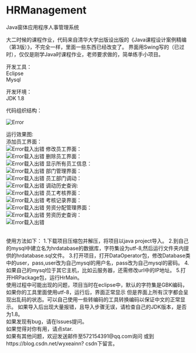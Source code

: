 # HRManagement
Java窗体应用程序人事管理系统

大二时候的课程作业，代码来自清华大学出版设出版的《Java课程设计案例精编（第3版）》，不完全一样，里面一些东西已经改变了。
界面用Swing写的（已过时），仅仅是刚学Java时课程作业，老师要求做的，简单练手小项目。
<br>

开发工具：<br>
Eclipse <br>
Mysql   <br>

开发环境：<br>
JDK 1.8  <br>

代码组织结构：<br>

![Error](https://github.com/wenyaxinluoyang/HRManagement/blob/master/images/%E7%A8%8B%E5%BA%8F%E7%BB%93%E6%9E%84%E5%9B%BE.png)

运行效果图:<br>
添加员工界面：<br>
![Error载入出错](https://github.com/wenyaxinluoyang/HRManagement/blob/master/images/%E6%B7%BB%E5%8A%A0%E4%BA%BA%E5%91%98.png)
修改员工界面：<br>
![Error载入出错](https://github.com/wenyaxinluoyang/HRManagement/blob/master/images/%E4%BF%AE%E6%94%B9%E4%BA%BA%E5%91%98%E4%BF%A1%E6%81%AF.png)
删除员工界面：<br>
![Error载入出错](https://github.com/wenyaxinluoyang/HRManagement/blob/master/images/%E5%88%A0%E9%99%A4%E4%BA%BA%E5%91%98%E4%BF%A1%E6%81%AF.png)
显示所有员工信息：<br>
![Error载入出错](https://github.com/wenyaxinluoyang/HRManagement/blob/master/images/%E4%BA%BA%E5%91%98%E4%BF%A1%E6%81%AF%E6%9F%A5%E8%AF%A2.png)
部门管理界面：<br>
![Error载入出错](https://github.com/wenyaxinluoyang/HRManagement/blob/master/images/%E9%83%A8%E9%97%A8%E7%AE%A1%E7%90%86.png)
员工部门调动：<br>
![Error载入出错](https://github.com/wenyaxinluoyang/HRManagement/blob/master/images/%E4%BA%BA%E5%91%98%E8%B0%83%E5%8A%A8.png)
调动历史查询: <br>
![Error载入出错](https://github.com/wenyaxinluoyang/HRManagement/blob/master/images/%E8%B0%83%E5%8A%A8%E5%8E%86%E5%8F%B2%E6%9F%A5%E8%AF%A2.png)
员工考核界面：<br>
![Error载入出错](https://github.com/wenyaxinluoyang/HRManagement/blob/master/images/%E4%BA%BA%E5%91%98%E8%80%83%E6%A0%B8.png)
考核记录界面：<br>
![Error载入出错](https://github.com/wenyaxinluoyang/HRManagement/blob/master/images/%E4%BA%BA%E5%91%98%E8%80%83%E6%A0%B8%E5%8E%86%E5%8F%B2%E6%9F%A5%E8%AF%A2.png)
劳资分配管理界面：<br>
![Error载入出错](https://github.com/wenyaxinluoyang/HRManagement/blob/master/images/%E5%8A%B3%E8%B5%84%E5%88%86%E9%85%8D.png)
劳资历史查询：<br>
![Error载入出错](https://github.com/wenyaxinluoyang/HRManagement/blob/master/images/%E5%8A%B3%E8%B5%84%E7%AE%A1%E7%90%86%E5%8E%86%E5%8F%B2%E6%9F%A5%E8%AF%A2.png)

<br>
使用方法如下：
1.下载项目压缩包并解压，将项目以java project导入。
2.到自己的mysql中建立名为hrdatabase的数据库，字符集设为utf-8,然后运行文件夹内提供的hrdatabase.sql文件。
3.打开项目，打开DataOperator包，修改Database类中的user，pass,user改为自己mysql的用户名，pass改为自己mysql的密码。
4.如果自己的mysql位于其它主机，比如云服务器，还需修改url中的IP地址。
5.打开HRPackage包，运行HrMain。

<br>
使用过程中可能出现的问题，项目当时在eclipse中，默认的字符集是GBK编码，如果你的工具里面使用utf-8，运行后，界面正常显示
但是界面上所有汉字都会呈现出乱码的状态。可以自己使用一些转编码的工具转换编码以保证中文的正常显示。
如果导入后出现大量报错，且导入步骤无误，请检查自己的JDK版本，是否为1.8。


<br>
如果发现有bug，请在Issues提问。<br>
如果觉得对你有用，请点star.<br>
如果有其他问题，欢迎发送邮件至572154391@qq.com询问 或到 https://blog.csdn.net/wyxeainn? csdn下留言。

